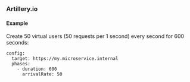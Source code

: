 ### Artillery.io

#### Example

Create 50 virtual users (50 requests per 1 second) every second for 600 seconds:

```$yml
config:
  target: https://my.microservice.internal
  phases:
    - duration: 600
      arrivalRate: 50
```
